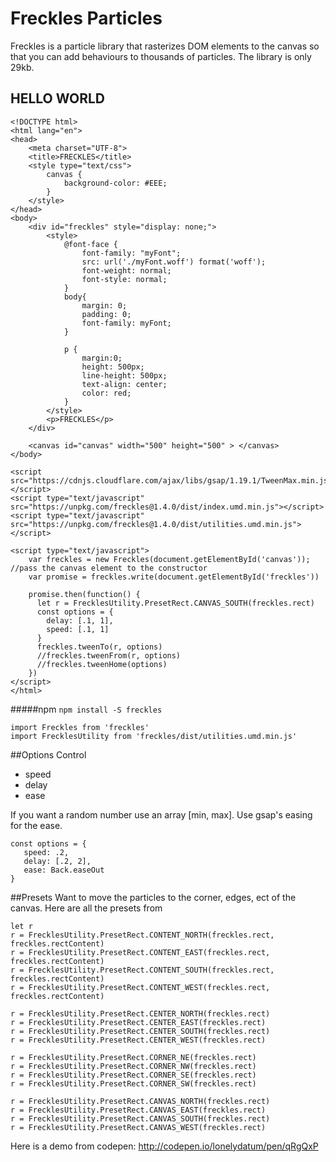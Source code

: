 # Freckles Particles

Freckles is a particle library that rasterizes DOM elements to the canvas so that you can add behaviours to thousands of particles.  The library is only 29kb.

## HELLO WORLD
```
<!DOCTYPE html>
<html lang="en">
<head>
	<meta charset="UTF-8">
	<title>FRECKLES</title>
	<style type="text/css">
		canvas {
			background-color: #EEE;
		}
	</style>
</head>
<body>
	<div id="freckles" style="display: none;">
	  	<style>
	    	@font-face {
                font-family: "myFont";
                src: url('./myFont.woff') format('woff');
                font-weight: normal;
                font-style: normal;
	        }
	    	body{
	      		margin: 0;
	      		padding: 0;
	      		font-family: myFont;
	    	}

	    	p {
	      		margin:0;
	      		height: 500px;
	      		line-height: 500px;
	      		text-align: center;
	      		color: red;
	    	}
	  	</style>
  		<p>FRECKLES</p>
	</div>

	<canvas id="canvas" width="500" height="500" > </canvas>
</body>

<script src="https://cdnjs.cloudflare.com/ajax/libs/gsap/1.19.1/TweenMax.min.js"></script>
<script type="text/javascript" src="https://unpkg.com/freckles@1.4.0/dist/index.umd.min.js"></script>
<script type="text/javascript" src="https://unpkg.com/freckles@1.4.0/dist/utilities.umd.min.js"></script>

<script type="text/javascript">
	var freckles = new Freckles(document.getElementById('canvas')); //pass the canvas element to the constructor
	var promise = freckles.write(document.getElementById('freckles'))

	promise.then(function() {
	  let r = FrecklesUtility.PresetRect.CANVAS_SOUTH(freckles.rect)
	  const options = {
	    delay: [.1, 1],
	    speed: [.1, 1]
	  }
	  freckles.tweenTo(r, options)
	  //freckles.tweenFrom(r, options)
	  //freckles.tweenHome(options)
	})
</script>
</html>
```

#####npm
```npm install -S freckles```

```
import Freckles from 'freckles'
import FrecklesUtility from 'freckles/dist/utilities.umd.min.js'
```

##Options
Control
 - speed
 - delay
 - ease
 
 If you want a random number use an array [min, max]. Use gsap's easing for the ease.
 ```
 const options = {
 	speed: .2,
	delay: [.2, 2],
	ease: Back.easeOut
 }
 ```


##Presets
Want to move the particles to the corner, edges, ect of the canvas. Here are all the presets from
```
let r
r = FrecklesUtility.PresetRect.CONTENT_NORTH(freckles.rect, freckles.rectContent)
r = FrecklesUtility.PresetRect.CONTENT_EAST(freckles.rect, freckles.rectContent)
r = FrecklesUtility.PresetRect.CONTENT_SOUTH(freckles.rect, freckles.rectContent)
r = FrecklesUtility.PresetRect.CONTENT_WEST(freckles.rect, freckles.rectContent)

r = FrecklesUtility.PresetRect.CENTER_NORTH(freckles.rect)
r = FrecklesUtility.PresetRect.CENTER_EAST(freckles.rect)
r = FrecklesUtility.PresetRect.CENTER_SOUTH(freckles.rect)
r = FrecklesUtility.PresetRect.CENTER_WEST(freckles.rect)

r = FrecklesUtility.PresetRect.CORNER_NE(freckles.rect)
r = FrecklesUtility.PresetRect.CORNER_NW(freckles.rect)
r = FrecklesUtility.PresetRect.CORNER_SE(freckles.rect)
r = FrecklesUtility.PresetRect.CORNER_SW(freckles.rect)

r = FrecklesUtility.PresetRect.CANVAS_NORTH(freckles.rect)
r = FrecklesUtility.PresetRect.CANVAS_EAST(freckles.rect)
r = FrecklesUtility.PresetRect.CANVAS_SOUTH(freckles.rect)
r = FrecklesUtility.PresetRect.CANVAS_WEST(freckles.rect)
```




Here is a demo from codepen: http://codepen.io/lonelydatum/pen/qRgQxP
